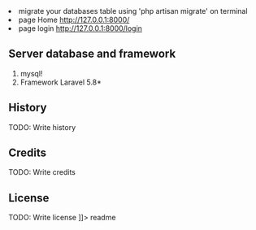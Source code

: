 <snippet>
  <content><![CDATA[
# ${1:Project Name}
TODO: Movies Review Harukaedu
## Installation
TODO: Describe the installation process
1. git clone (this repository)
2. open command promt and composer install
3. copy and rename .env.example to .env
4. setting your
 
5. migrate your databases table using 'php artisan migrate' on terminal
6. page Home http://127.0.0.1:8000/
7. page login http://127.0.0.1:8000/login

## Server database and framework
1. mysql!
2. Framework Laravel 5.8*

## History
TODO: Write history
## Credits
TODO: Write credits
## License
TODO: Write license
]]></content>
  <tabTrigger>readme</tabTrigger>
</snippet>